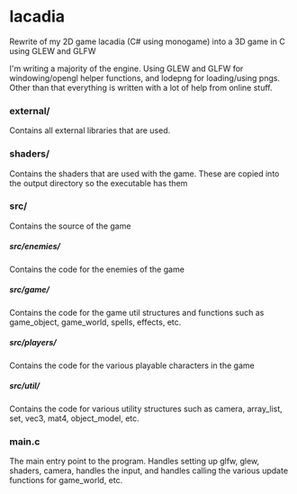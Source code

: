 # lacadia
Rewrite of my 2D game lacadia (C# using monogame) into a 3D game in C using GLEW and GLFW

I'm writing a majority of the engine. Using GLEW and GLFW for windowing/opengl helper functions, and lodepng for loading/using pngs. Other than that everything is written with a lot of help from online stuff.

### external/
Contains all external libraries that are used.

### shaders/
Contains the shaders that are used with the game. These are copied into the output directory so the executable has them

### src/
Contains the source of the game
##### src/enemies/
Contains the code for the enemies of the game
##### src/game/
Contains the code for the game util structures and functions such as game_object, game_world, spells, effects, etc.
##### src/players/
Contains the code for the various playable characters in the game
##### src/util/
Contains the code for various utility structures such as camera, array_list, set, vec3, mat4, object_model, etc.

### main.c
The main entry point to the program. Handles setting up glfw, glew, shaders, camera, handles the input, and handles calling the various update functions for game_world, etc.
